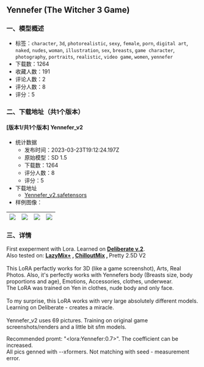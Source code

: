 ## Yennefer (The Witcher 3 Game)
### 一、模型概述

- 标签：`character`, `3d`, `photorealistic`, `sexy`, `female`, `porn`, `digital art`, `naked`, `nudes`, `woman`, `illustration`, `sex`, `breasts`, `game character`, `photography`, `portraits`, `realistic`, `video game`, `women`, `yennefer`
- 下载数：1264
- 收藏人数：191
- 评论人数：2
- 评分人数：8
- 评分：5

### 二、下载地址（共1个版本）

#### [版本1/共1个版本] Yennefer_v2

- 统计数据
  - 发布时间：2023-03-23T19:12:24.197Z
  - 原始模型：SD 1.5
  - 下载数：1264
  - 评分人数：8
  - 评分：5
- 下载地址
  - [Yennefer_v2.safetensors](https://civitai.com/api/download/models/28001)
- 样例图像：

| <img src="https://image.civitai.com/xG1nkqKTMzGDvpLrqFT7WA/461a7d88-0c9f-47bb-da08-4f88f69aac00/width=450/314705.jpeg" /> | <img src="https://image.civitai.com/xG1nkqKTMzGDvpLrqFT7WA/d097e15d-ffe6-42f5-591e-9fc71b118100/width=450/314724.jpeg" /> | <img src="https://image.civitai.com/xG1nkqKTMzGDvpLrqFT7WA/28e95db6-9ab8-412d-a877-8e79dc862200/width=450/314720.jpeg" /> | <img src="https://image.civitai.com/xG1nkqKTMzGDvpLrqFT7WA/9155b907-154b-492f-9b3b-6d41f8a60900/width=450/314719.jpeg" /> |
| ---- | ---- | ---- | ---- |


### 三、详情
<p>First exeperment with Lora. Learned on <a target="_blank" rel="ugc" href="https://civitai.com/models/4823/deliberate"><strong>Deliberate v.2</strong></a>.<br />Also tested on: <a target="_blank" rel="ugc" href="https://civitai.com/models/10961/lazymix-real-amateur-nudes"><strong>LazyMix+</strong></a><strong> , </strong><a target="_blank" rel="ugc" href="https://civitai.com/models/6424/chilloutmix"><strong>ChilloutMix</strong></a><strong> , </strong>Pretty 2.5D V2 <br /><br />This LoRA perfactly works for 3D (like a game screenshot), Arts, Real Photos. Also, it's perfectly works with Yennefers body (Breasts size, body proportions and age), Emotions, Accessories, clothes, underwear. <br />The LoRA was trained on Yen in clothes, nude body and only face. <br /><br />To my surprise, this LoRA works with very large absolutely different models. Learning on Deliberate - creates a miracle.<br /><br />Yennefer_v2 uses 69 pictures. Training on original game screenshots/renders and a little bit sfm models.<br /></p><p>Recommended promt: "&lt;lora:Yennefer:0.7&gt;". The coefficient can be increased.<br />All pics genned with --xformers. Not matching with seed - measurement error. <strong><br /></strong></p>